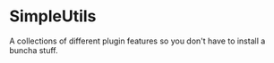 # SimpleUtils
A collections of different plugin features so you don't have to install a buncha stuff.
